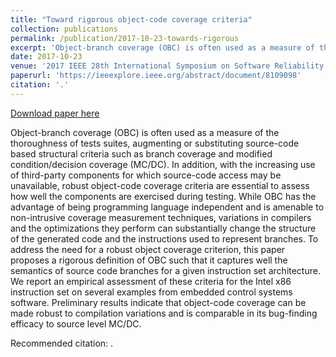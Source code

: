 ```yaml
---
title: "Toward rigorous object-code coverage criteria"
collection: publications
permalink: /publication/2017-10-23-towards-rigorous
excerpt: 'Object-branch coverage (OBC) is often used as a measure of the thoroughness of tests suites, augmenting or substituting source-code based structural criteria such as branch coverage and modified condition/decision coverage (MC/DC). In addition, with the increasing use of third-party components for which source-code access may be unavailable, robust object-code coverage criteria are essential to assess how well the components are exercised during testing. While OBC has the advantage of being programming language independent and is amenable to non-intrusive coverage measurement techniques, variations in compilers and the optimizations they perform can substantially change the structure of the generated code and the instructions used to represent branches. To address the need for a robust object coverage criterion, this paper proposes a rigorous definition of OBC such that it captures well the semantics of source code branches for a given instruction set architecture. We report an empirical assessment of these criteria for the Intel x86 instruction set on several examples from embedded control systems software. Preliminary results indicate that object-code coverage can be made robust to compilation variations and is comparable in its bug-finding efficacy to source level MC/DC.'
date: 2017-10-23
venue: '2017 IEEE 28th International Symposium on Software Reliability Engineering (ISSRE)'
paperurl: 'https://ieeexplore.ieee.org/abstract/document/8109098'
citation: '.'
---
```


<a href='https://ieeexplore.ieee.org/abstract/document/8109098'>Download paper here</a>

Object-branch coverage (OBC) is often used as a measure of the thoroughness of tests suites, augmenting or substituting source-code based structural criteria such as branch coverage and modified condition/decision coverage (MC/DC). In addition, with the increasing use of third-party components for which source-code access may be unavailable, robust object-code coverage criteria are essential to assess how well the components are exercised during testing. While OBC has the advantage of being programming language independent and is amenable to non-intrusive coverage measurement techniques, variations in compilers and the optimizations they perform can substantially change the structure of the generated code and the instructions used to represent branches. To address the need for a robust object coverage criterion, this paper proposes a rigorous definition of OBC such that it captures well the semantics of source code branches for a given instruction set architecture. We report an empirical assessment of these criteria for the Intel x86 instruction set on several examples from embedded control systems software. Preliminary results indicate that object-code coverage can be made robust to compilation variations and is comparable in its bug-finding efficacy to source level MC/DC.

Recommended citation: .